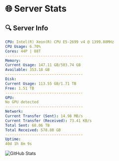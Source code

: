 # 🌐 Server Stats
## 🔍 Server Info
```yaml
CPU: Intel(R) Xeon(R) CPU E5-2699 v4 @ 1399.88MHz
CPU Usage: 6.70%
Cores: 44P | 88T
-----------------------------------
Memory:
Current Usage: 147.11 GB/503.74 GB
Available: 353.18 GB
-----------------------------------
Disk:
Current Usage: 113.55 GB/1.71 TB
Free: 1.51 TB
-----------------------------------
GPU:
No GPU detected
-----------------------------------
Network:
Current Transfer (Sent): 14.98 MB/s
Current Transfer (Received): 73.41 KB/s
Total Sent: 68.06 TB
Total Received: 578.88 GB
-----------------------------------
Uptime:
40d 1h 8m 9s
```
![GitHub Stats](https://img.shields.io/badge/Updated-2025-04-16_22:30:58-blue)